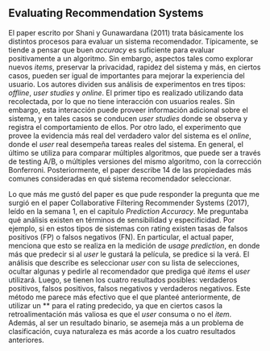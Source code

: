 ## Evaluating Recommendation Systems

El paper escrito por Shani y Gunawardana (2011) trata básicamente los distintos procesos para evaluar un sistema recomendador. Típicamente, se tiende a pensar que buen *accuracy* es suficiente para evaluar positivamente a un algoritmo. Sin embargo, aspectos tales como explorar nuevos *items*, preservar la privacidad, rapidez del sistema y más, en ciertos casos, pueden ser  igual de importantes para mejorar la experiencia del usuario. Los autores dividen sus análisis de experimentos en tres tipos: *offline*, *user studies* y *online*. El primer tipo es realizado utilizando data recolectada, por lo que no tiene interacción con usuarios reales. Sin embargo, esta interacción puede proveer información adicional sobre el sistema, y en tales casos se conducen *user studies* donde se observa y registra el comportamiento de ellos. Por otro lado, el experimento que provee la evidencia más real del verdadero valor del sistema es el *online*, donde el *user* real desempeña tareas reales del sistema. En general, el último se utiliza para comparar múltiples algoritmos, que puede ser a través de testing A/B, o múltiples versiones del mismo algoritmo, con la corrección Bonferroni. Posteriormente, el paper describe 14 de las propiedades más comunes consideradas en qué sistema recomendador seleccionar.

Lo que más me gustó del paper es que pude responder la pregunta que me surgió en el paper Collaborative Filtering Recommender Systems (2017), leído en la semana 1, en el capitulo *Prediction Accuracy*. Me preguntaba qué análisis existen en términos de sensibilidad y especificidad. Por ejemplo, si en estos tipos de sistemas con rating existen tasas de falsos positivos (FP) o falsos negativos (FN). En particular, el actual paper, menciona que esto se realiza en la medición de  *usage prediction*, en donde más que predecir si al *user* le gustará la película, se predice si la verá. El análisis que describe es seleccionar *user* con su lista de selecciones, ocultar algunas y pedirle al recomendador que prediga qué *items* el *user* utilizará. Luego, se tienen los cuatro resultados posibles: verdaderos positivos, falsos positivos, falsos negativos y verdaderos negativos. Este método me parece más efectivo que el que planteé anteriormente, de utilizar un ** para el rating predecido, ya que en ciertos casos la retroalimentación más valiosa es que el *user* consuma o no el *item*. Además, al ser un resultado binario, se asemeja más a un problema de clasificación, cuya naturaleza es más acorde a los cuatro resultados anteriores.
